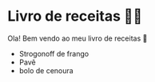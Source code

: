 # Livro de receitas :man_cook:



Ola! Bem vendo ao meu livro de receitas :wave:

- Strogonoff de frango
- Pavê
- bolo de cenoura

